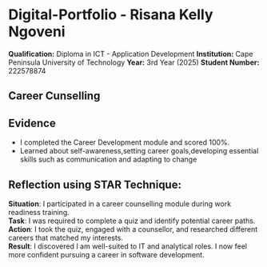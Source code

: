 # Digital-Portfolio - Risana Kelly Ngoveni

**Qualification:** Diploma in ICT - Application Development
**Institution:** Cape Peninsula University of Technology
**Year:** 3rd Year (2025)
**Student Number:** 222578874

## Career Cunselling

## Evidence 
- I completed the Career Development module and scored 100%.
- Learned about self-awareness,setting career goals,developing essential skills such as communication and adapting to change

## Reflection using STAR Technique:
**Situation**: I participated in a career counselling module during work readiness training.  
**Task**: I was required to complete a quiz and identify potential career paths.  
**Action**: I took the quiz, engaged with a counsellor, and researched different careers that matched my interests.  
**Result**: I discovered I am well-suited to IT and analytical roles. I now feel more confident pursuing a career in software development.


